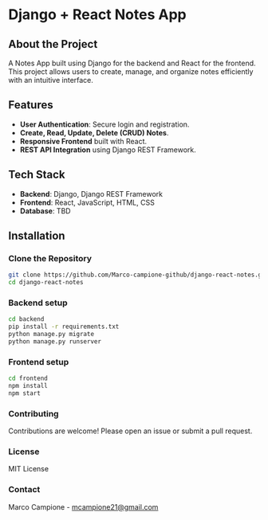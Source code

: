 # Django + React Notes App

## About the Project
A Notes App built using Django for the backend and React for the frontend. This project allows users to create, manage, and organize notes efficiently with an intuitive interface.

## Features
- **User Authentication**: Secure login and registration.
- **Create, Read, Update, Delete (CRUD) Notes**.
- **Responsive Frontend** built with React.
- **REST API Integration** using Django REST Framework.

## Tech Stack
- **Backend**: Django, Django REST Framework
- **Frontend**: React, JavaScript, HTML, CSS
- **Database**: TBD

## Installation

### Clone the Repository
```bash
git clone https://github.com/Marco-campione-github/django-react-notes.git
cd django-react-notes
```

### Backend setup
```bash
cd backend
pip install -r requirements.txt
python manage.py migrate
python manage.py runserver
```

### Frontend setup
```bash
cd frontend
npm install
npm start
```

### Contributing 
Contributions are welcome! Please open an issue or submit a pull request.

### License 
MIT License

### Contact
Marco Campione - mcampione21@gmail.com